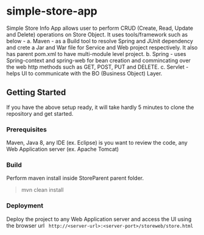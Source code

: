 # simple-store-app
Simple Store Info App allows user to perform CRUD (Create, Read, Update and Delete) operations on Store Object. 
It uses tools/framework such as below - 
a. Maven - as a Build tool to resolve Spring and JUnit dependency and crete a Jar and War file for Service and Web project respectively. It also has parent pom.xml to have multi-module level project.
b. Spring - uses Spring-context and spring-web for bean creation and commincating over the web http methods such as GET, POST, PUT and DELETE. 
c. Servlet - helps UI to communicate with the BO (Business Object) Layer.

## Getting Started
If you have the above setup ready, it will take hardly 5 minutes to clone the repository and get started.

### Prerequisites
Maven, Java 8, any IDE (ex. Eclipse) is you want to review the code, any Web Application server (ex. Apache Tomcat) 

### Build
Perform maven install inside StoreParent parent folder.

> mvn clean install

### Deployment
Deploy the project to any Web Application server and access the UI using the browser url `
http://<server-url>:<server-port>/storeweb/store.html`
